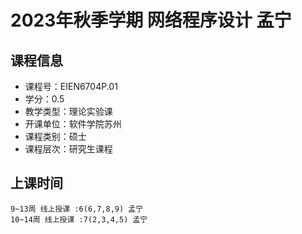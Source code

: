 # 2023年秋季学期 网络程序设计 孟宁






## 课程信息

- 课程号：EIEN6704P.01
- 学分：0.5
- 教学类型：理论实验课
- 开课单位：软件学院苏州
- 课程类别：硕士
- 课程层次：研究生课程

## 上课时间

```
9~13周 线上授课 :6(6,7,8,9) 孟宁
10~14周 线上授课 :7(2,3,4,5) 孟宁
```

